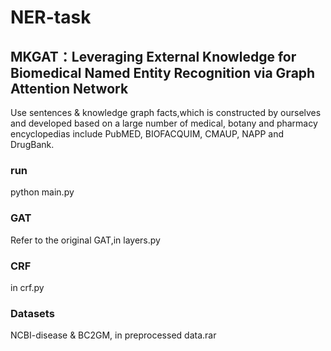 # NER-task
## MKGAT：Leveraging External Knowledge for Biomedical Named Entity Recognition via Graph Attention Network
Use sentences & knowledge graph facts,which is constructed by ourselves and developed based on a large number of medical, botany and pharmacy encyclopedias include PubMED, BIOFACQUIM, CMAUP, NAPP and DrugBank.
### run
python main.py
### GAT
Refer to the original GAT,in layers.py
### CRF
in crf.py
### Datasets
NCBI-disease & BC2GM, in preprocessed data.rar
